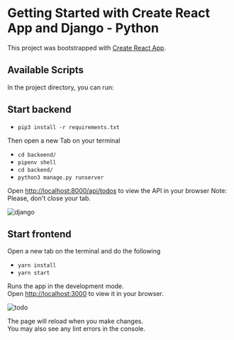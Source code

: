 # Getting Started with Create React App and Django - Python

This project was bootstrapped with [Create React App](https://github.com/facebook/create-react-app).

## Available Scripts

In the project directory, you can run:

## Start backend
- `pip3 install -r requirements.txt`

Then open a new Tab on your terminal
- `cd backeend/`
- `pipenv shell`
- `cd backend/`
- `python3 manage.py runserver`

Open [http://localhost:8000/api/todos](http://localhost:8000/api/todos) to view the API in your browser
Note: Please, don't close your tab.

![django](https://user-images.githubusercontent.com/60210180/197700867-48430335-45e5-462c-b84e-c2bfdf3312b9.png)


## Start frontend
Open a new tab on the terminal and do the following
- `yarn install`
- `yarn start`

Runs the app in the development mode.\
Open [http://localhost:3000](http://localhost:3000) to view it in your browser.

![todo](https://user-images.githubusercontent.com/60210180/197701010-77010602-e8f1-4e98-9cd5-072d5336309c.png)



The page will reload when you make changes.\
You may also see any lint errors in the console.

